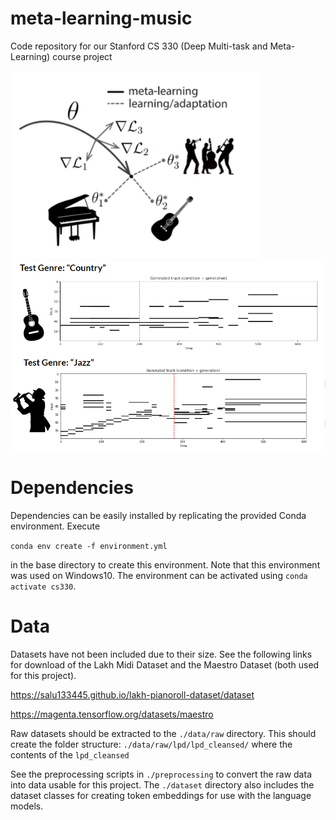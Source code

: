 # meta-learning-music

Code repository for our Stanford CS 330 (Deep Multi-task and Meta-Learning) course project

<img src="https://github.com/schlagercollin/meta-learning-music/blob/main/images/muml.png" alt="drawing" width="400"/>

<img src="https://raw.githubusercontent.com/schlagercollin/meta-learning-music/main/images/sample.png" alt="drawing" width="700"/>

# Dependencies

Dependencies can be easily installed by replicating the provided Conda environment. Execute

`conda env create -f environment.yml`

in the base directory to create this environment. Note that this environment was used on Windows10. 
The environment can be activated using `conda activate cs330`.

# Data

Datasets have not been included due to their size. See the following links for download of the Lakh Midi Dataset and the Maestro Dataset (both used for this project).

https://salu133445.github.io/lakh-pianoroll-dataset/dataset

https://magenta.tensorflow.org/datasets/maestro

Raw datasets should be extracted to the `./data/raw` directory.
This should create the folder structure: `./data/raw/lpd/lpd_cleansed/` where the contents of the `lpd_cleansed`

See the preprocessing scripts in `./preprocessing` to convert the raw data into data usable for this project.
The `./dataset` directory also includes the dataset classes for creating token embeddings for use with the language models.
